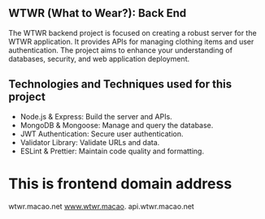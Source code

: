 ## WTWR (What to Wear?): Back End

The WTWR backend project is focused on creating a robust server for the WTWR application. 
It provides APIs for managing clothing items and user authentication. 
The project aims to enhance your understanding of databases, security, and web application deployment.



## Technologies and Techniques used for this project

- Node.js & Express: Build the server and APIs.
- MongoDB & Mongoose: Manage and query the database.
- JWT Authentication: Secure user authentication.
- Validator Library: Validate URLs and data.
- ESLint & Prettier: Maintain code quality and formatting.


# This is frontend domain address
wtwr.macao.net
www.wtwr.macao.
api.wtwr.macao.net
